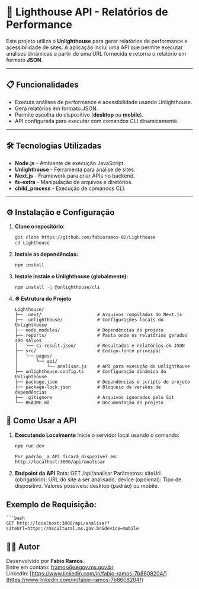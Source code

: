 # 🚀 Lighthouse API - Relatórios de Performance

Este projeto utiliza o **Unlighthouse** para gerar relatórios de performance e acessibilidade de sites. A aplicação inclui uma API que permite executar análises dinâmicas a partir de uma URL fornecida e retorna o relatório em formato **JSON**.

---

## 📋 **Funcionalidades**

- Executa análises de performance e acessibilidade usando Unlighthouse.
- Gera relatórios em formato JSON.
- Permite escolha do dispositivo (**desktop** ou **mobile**).
- API configurada para executar com comandos CLI dinamicamente.

---

## 🛠️ **Tecnologias Utilizadas**

- **Node.js** - Ambiente de execução JavaScript.
- **Unlighthouse** - Ferramenta para análise de sites.
- **Next.js** - Framework para criar APIs no backend.
- **fs-extra** - Manipulação de arquivos e diretórios.
- **child_process** - Execução de comandos CLI.

---

## ⚙️ **Instalação e Configuração**

1. **Clone o repositório**:

   ```bash
   git clone https://github.com/fabioramos-02/Lighthouse
   cd Lighthouse

   ```

2. **Instale as dependências:**

   ```bash
   npm install

   ```

3. **Instale Instale o Unlighthouse (globalmente):**
   ```bash
   npm install -g @unlighthouse/cli
   ```
4. **⚙️ Estrutura do Projeto**
   ```
   Lighthouse/
   ├── .next/                     # Arquivos compilados do Next.js
   ├── .unlighthouse/             # Configurações locais do Unlighthouse
   ├── node_modules/              # Dependências do projeto
   ├── reports/                   # Pasta onde os relatórios gerados são salvos
   │   └── ci-result.json/        # Resultados e relatórios em JSON
   ├── src/                       # Código-fonte principal
   │   └── pages/
   │       └── api/
   │           └── analisar.js    # API para execução do Unlighthouse
   ├── unlighthouse.config.ts     # Configuração dinâmica do Unlighthouse
   ├── package.json               # Dependências e scripts do projeto
   ├── package-lock.json          # Bloqueio de versões de dependências
   ├── .gitignore                 # Arquivos ignorados pelo Git
   └── README.md                  # Documentação do projeto
   ```

## **🚀 Como Usar a API**

1. **Executando Localmente**
   Inicie o servidor local usando o comando:

   ```bash
   npm run dev

   Por padrão, a API ficará disponível em:
   http://localhost:3000/api/analisar

   ```

2. **Endpoint da API**
   Rota: GET /api/analisar
   Parâmetros:
   siteUrl (obrigatório): URL do site a ser analisado.
   device (opcional): Tipo de dispositivo. Valores possíveis: desktop (padrão) ou mobile.

## **Exemplo de Requisição:**

    ```bash
    GET http://localhost:3000/api/analisar?siteUrl=https://mscultural.ms.gov.br&device=mobile

## **👨‍💻 Autor**

Desenvolvido por **Fabio Ramos**.  
Entre em contato: [framos@segov.ms.gov.br](mailto:framos@segov.ms.gov.br)  
LinkedIn: [https://www.linkedin.com/in/fabio-ramos-7b8608204/](https://www.linkedin.com/in/fabio-ramos-7b8608204/)
